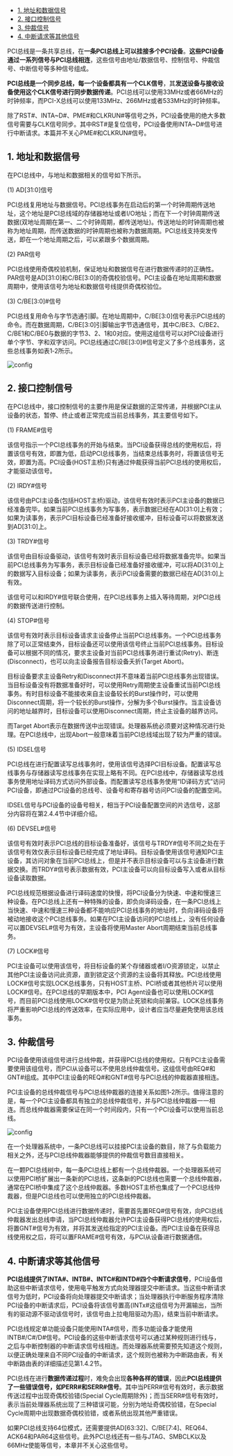 
<!-- @import "[TOC]" {cmd="toc" depthFrom=1 depthTo=6 orderedList=false} -->

<!-- code_chunk_output -->

* [1. 地址和数据信号](#1-地址和数据信号)
* [2. 接口控制信号](#2-接口控制信号)
* [3. 仲裁信号](#3-仲裁信号)
* [4. 中断请求等其他信号](#4-中断请求等其他信号)

<!-- /code_chunk_output -->

PCI总线是一条共享总线，在**一条PCI总线上可以挂接多个PCI设备**。**这些PCI设备通过一系列信号与PCI总线相连**，这些信号由地址/数据信号、控制信号、仲裁信号、中断信号等多种信号组成。

**PCI总线是一个同步总线，每一个设备都具有一个CLK信号**，其**发送设备与接收设备使用这个CLK信号进行同步数据传递**。PCI总线可以使用33MHz或者66MHz的时钟频率，而PCI-X总线可以使用133MHz、266MHz或者533MHz的时钟频率。

除了RST#、INTA\~D#、PME#和CLKRUN#等信号之外，PCI设备使用的绝大多数信号需要与CLK信号同步。其中RST#是复位信号，PCI设备使用INTA\~D#信号进行中断请求。本篇并不关心PME#和CLKRUN#信号。

## 1. 地址和数据信号

在PCI总线中，与地址和数据相关的信号如下所示。

(1) AD[31:0]信号

PCI总线复用地址与数据信号。PCI总线事务在启动后的第一个时钟周期传送地址，这个地址是PCI总线域的存储器地址或者I/O地址；而在下一个时钟周期传送数据(双地址周期在第一、二个时钟周期，都传送地址)。传送地址的时钟周期也被称为地址周期，而传送数据的时钟周期也被称为数据周期。PCI总线支持突发传送，即在一个地址周期之后，可以紧跟多个数据周期。

(2) PAR信号

PCI总线使用奇偶校验机制，保证地址和数据信号在进行数据传递时的正确性。PAR信号是AD[31:0]和C/BE[3:0]的奇偶校验信号。PCI主设备在地址周期和数据周期中，使用该信号为地址和数据信号线提供奇偶校验位。

(3) C/BE[3:0]#信号

PCI总线复用命令与字节选通引脚。在地址周期中，C/BE[3:0]信号表示PCI总线的命令。而在数据周期，C/BE[3:0]引脚输出字节选通信号，其中C/BE3、C/BE2、C/BE1和C/BE0与数据的字节3、2、1和0对应。使用这组信号可以对PCI设备进行单个字节、字和双字访问。PCI总线通过C/BE[3:0]#信号定义了多个总线事务，这些总线事务如表1‑2所示。 

![config](images/3.png)

## 2. 接口控制信号

在PCI总线中，接口控制信号的主要作用是保证数据的正常传递，并根据PCI主从设备的状态，暂停、终止或者正常完成当前总线事务，其主要信号如下。

(1) FRAME#信号

该信号指示一个PCI总线事务的开始与结束。当PCI设备获得总线的使用权后，将置该信号有效，即置为低，启动PCI总线事务，当结束总线事务时，将置该信号无效，即置为高。PCI设备(HOST主桥)只有通过仲裁获得当前PCI总线的使用权后，才能驱动该信号。

(2) IRDY#信号

该信号由PCI主设备(包括HOST主桥)驱动，该信号有效时表示PCI主设备的数据已经准备完毕。如果当前PCI总线事务为写事务，表示数据已经在AD[31:0]上有效；如果为读事务，表示PCI目标设备已经准备好接收缓冲，目标设备可以将数据发送到AD[31:0]上。

(3) TRDY#信号

该信号由目标设备驱动，该信号有效时表示目标设备已经将数据准备完毕。如果当前PCI总线事务为写事务，表示目标设备已经准备好接收缓冲，可以将AD[31:0]上的数据写入目标设备；如果为读事务，表示PCI设备需要的数据已经在AD[31:0]上有效。

该信号可以和IRDY#信号联合使用，在PCI总线事务上插入等待周期，对PCI总线的数据传送进行控制。

(4) STOP#信号

该信号有效时表示目标设备请求主设备停止当前PCI总线事务。一个PCI总线事务除了可以正常结束外，目标设备还可以使用该信号终止当前PCI总线事务。目标设备可以根据不同的情况，要求主设备对当前PCI总线事务进行重试(Retry)、断连(Disconnect)，也可以向主设备报告目标设备夭折(Target Abort)。

目标设备要求主设备Retry和Disconnect并不意味着当前PCI总线事务出现错误。当目标设备没有将数据准备好时，可以使用Retry周期使主设备重试当前PCI总线事务。有时目标设备不能接收来自主设备较长的Burst操作时，可以使用Disconnect周期，将一个较长的Burst操作，分解为多个Burst操作。当主设备访问的地址越界时，目标设备可以使用Disconnect周期，终止主设备的越界访问。

而Target Abort表示在数据传送中出现错误。处理器系统必须要对这种情况进行处理。在PCI总线中，出现Abort一般意味着当前PCI总线域出现了较为严重的错误。

(5) IDSEL信号

PCI总线在进行配置读写总线事务时，使用该信号选择PCI目标设备。配置读写总线事务与存储器读写总线事务在实现上略有不同。在PCI总线中，存储器读写总线事务使用地址译码方式访问外部设备。而配置读写总线事务使用“ID译码方式”访问PCI设备，即通过PCI设备的总线号、设备号和寄存器号访问PCI设备的配置空间。

IDSEL信号与PCI设备的设备号相关，相当于PCI设备配置空间的片选信号，这部分内容将在第2.4.4节中详细介绍。

(6) DEVSEL#信号

该信号有效时表示PCI总线的目标设备准备好，该信号与TRDY#信号不同之处在于该信号有效仅表示目标设备已经完成了地址译码。目标设备使用该信号通知PCI主设备，其访问对象在当前PCI总线上，但是并不表示目标设备可以与主设备进行数据交换。而TRDY#信号表示数据有效，PCI主设备可以向目标设备写入或者从目标设备读取数据。

PCI总线规范根据设备进行译码速度的快慢，将PCI设备分为快速、中速和慢速三种设备。在PCI总线上还有一种特殊的设备，即负向译码设备，在一条PCI总线上当快速、中速和慢速三种设备都不能响应PCI总线事务的地址时，负向译码设备将被动地接收这个PCI总线事务。如果在PCI主设备访问的PCI总线上，没有任何设备可以置DEVSEL#信号为有效，主设备将使用Master Abort周期结束当前总线事务。

(7) LOCK#信号

PCI主设备可以使用该信号，将目标设备的某个存储器或者I/O资源锁定，以禁止其他PCI主设备访问此资源，直到锁定这个资源的主设备将其释放。PCI总线使用LOCK#信号实现LOCK总线事务，只有HOST主桥、PCI桥或者其他桥片可以使用LOCK#信号。在PCI总线的早期版本中，PCI Agent设备也可以使用LOCK#信号，而目前PCI总线使用LOCK#信号仅是为防止死锁和向前兼容。LOCK总线事务将严重影响PCI总线的传送效率，在实际应用中，设计者应当尽量避免使用该总线事务。

## 3. 仲裁信号

PCI设备使用该组信号进行总线仲裁，并获得PCI总线的使用权。只有PCI主设备需要使用该组信号，而PCI从设备可以不使用总线仲裁信号。这组信号由REQ#和GNT#组成。其中PCI主设备的REQ#和GNT#信号与PCI总线的仲裁器直接相连。

PCI主设备的总线仲裁信号与PCI总线仲裁器的连接关系如图1‑2所示。值得注意的是，每一个PCI主设备都具有独立的总线仲裁信号，并与PCI总线仲裁器一一相连。而总线仲裁器需要保证在同一个时间段内，只有一个PCI设备可以使用当前总线。 

![config](images/4.png)

在一个处理器系统中，一条PCI总线可以挂接PCI主设备的数目，除了与负载能力相关之外，还与PCI总线仲裁器能够提供的仲裁信号数目直接相关。

在一颗PCI总线树中，每一条PCI总线上都有一个总线仲裁器。一个处理器系统可以使用PCI桥扩展出一条新的PCI总线，这条新的PCI总线也需要一个总线仲裁器，通常在PCI桥中集成了这个总线仲裁器。多数HOST主桥也集成了一个PCI总线仲裁器，但是PCI总线也可以使用独立的PCI总线仲裁器。

PCI主设备使用PCI总线进行数据传递时，需要首先置REQ#信号有效，向PCI总线仲裁器发出总线申请，当PCI总线仲裁器允许PCI主设备获得PCI总线的使用权后，将置GNT#信号为有效，并将其发送给指定的PCI主设备。而PCI主设备在获得总线使用权之后，将可以置FRAME#信号有效，与PCI从设备进行数据通信。

## 4. 中断请求等其他信号

**PCI总线提供了INTA#、INTB#、INTC#和INTD#四个中断请求信号**，PCI设备借助这些中断请求信号，使用电平触发方式向处理器提交中断请求。当这些中断请求信号为低时，PCI设备将向处理器提交中断请求；当处理器执行中断服务程序清除PCI设备的中断请求后，PCI设备将该信号置高(INTx#这组信号为开漏输出，当所有的驱动源不驱动该信号时，该信号由上拉电阻驱动为高)，结束当前中断请求。

PCI总线规定单功能设备只能使用INTA#信号，而多功能设备才能使用INTB#/C#/D#信号。PCI设备的这些中断请求信号可以通过某种规则进行线与，之后与中断控制器的中断请求信号线相连。而处理器系统需要预先知道这个规则，以便正确处理来自不同PCI设备的中断请求，这个规则也被称为中断路由表，有关中断路由表的详细描述见第1.4.2节。

PCI总线在进行**数据传递过程**时，难免会出现**各种各样的错误**，因此**PCI总线提供了一些错误信号，如PERR#和SERR#信号**。其中当PERR#信号有效时，表示数据传送过程中出现奇偶校验错(Special Cycle周期除外)；而当SERR#信号有效时，表示当前处理器系统出现了三种错误可能，分别为地址奇偶校验错，在Special Cycle周期中出现数据奇偶校验错，或者系统出现其他严重错误。

如果PCI总线支持64位模式，还需要提供AD[63:32]、C/BE[7:4]、REQ64、ACK64和PAR64这些信号。此外PCI总线还有一些与JTAG、SMBCLK以及66MHz使能等信号，本章并不关心这些信号。